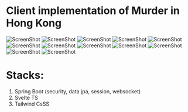 # Client implementation of Murder in Hong Kong

![ScreenShot](/screenshots/1-login.png)
![ScreenShot](/screenshots/2-lobby.png)
![ScreenShot](/screenshots/3-settings.png)
![ScreenShot](/screenshots/4-host-selects-forensic.png)
![ScreenShot](/screenshots/5-select-clue-mean.png)
![ScreenShot](/screenshots/6-forensic-chooses-analysis.png)
![ScreenShot](/screenshots/7-murder-suspects.png)
![ScreenShot](/screenshots/8-role-accomplice.png)
![ScreenShot](/screenshots/8-role-investigator.png)
![ScreenShot](/screenshots/8-role-murderer.png)
![ScreenShot](/screenshots/8-role-witness.png)
![ScreenShot](/screenshots/9-end.png)


# Stacks:
1. Spring Boot (security, data jpa, session, websocket)
2. Svelte TS
3. Tailwind CsSS
